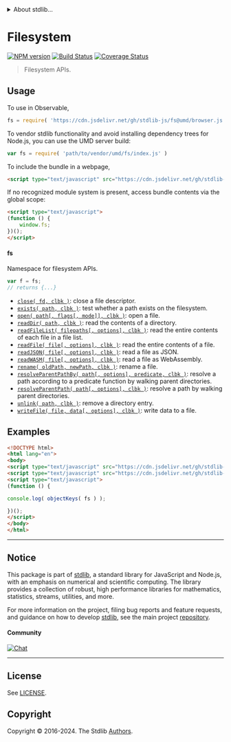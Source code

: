 <!--

@license Apache-2.0

Copyright (c) 2018 The Stdlib Authors.

Licensed under the Apache License, Version 2.0 (the "License");
you may not use this file except in compliance with the License.
You may obtain a copy of the License at

   http://www.apache.org/licenses/LICENSE-2.0

Unless required by applicable law or agreed to in writing, software
distributed under the License is distributed on an "AS IS" BASIS,
WITHOUT WARRANTIES OR CONDITIONS OF ANY KIND, either express or implied.
See the License for the specific language governing permissions and
limitations under the License.

-->


<details>
  <summary>
    About stdlib...
  </summary>
  <p>We believe in a future in which the web is a preferred environment for numerical computation. To help realize this future, we've built stdlib. stdlib is a standard library, with an emphasis on numerical and scientific computation, written in JavaScript (and C) for execution in browsers and in Node.js.</p>
  <p>The library is fully decomposable, being architected in such a way that you can swap out and mix and match APIs and functionality to cater to your exact preferences and use cases.</p>
  <p>When you use stdlib, you can be absolutely certain that you are using the most thorough, rigorous, well-written, studied, documented, tested, measured, and high-quality code out there.</p>
  <p>To join us in bringing numerical computing to the web, get started by checking us out on <a href="https://github.com/stdlib-js/stdlib">GitHub</a>, and please consider <a href="https://opencollective.com/stdlib">financially supporting stdlib</a>. We greatly appreciate your continued support!</p>
</details>

# Filesystem

[![NPM version][npm-image]][npm-url] [![Build Status][test-image]][test-url] [![Coverage Status][coverage-image]][coverage-url] <!-- [![dependencies][dependencies-image]][dependencies-url] -->

> Filesystem APIs.



<section class="usage">

## Usage

To use in Observable,

```javascript
fs = require( 'https://cdn.jsdelivr.net/gh/stdlib-js/fs@umd/browser.js' )
```

To vendor stdlib functionality and avoid installing dependency trees for Node.js, you can use the UMD server build:

```javascript
var fs = require( 'path/to/vendor/umd/fs/index.js' )
```

To include the bundle in a webpage,

```html
<script type="text/javascript" src="https://cdn.jsdelivr.net/gh/stdlib-js/fs@umd/browser.js"></script>
```

If no recognized module system is present, access bundle contents via the global scope:

```html
<script type="text/javascript">
(function () {
    window.fs;
})();
</script>
```

#### fs

Namespace for filesystem APIs.

```javascript
var f = fs;
// returns {...}
```

<!-- <toc pattern="*"> -->

<div class="namespace-toc">

-   <span class="signature">[`close( fd, clbk )`][@stdlib/fs/close]</span><span class="delimiter">: </span><span class="description">close a file descriptor.</span>
-   <span class="signature">[`exists( path, clbk )`][@stdlib/fs/exists]</span><span class="delimiter">: </span><span class="description">test whether a path exists on the filesystem.</span>
-   <span class="signature">[`open( path[, flags[, mode]], clbk )`][@stdlib/fs/open]</span><span class="delimiter">: </span><span class="description">open a file.</span>
-   <span class="signature">[`readDir( path, clbk )`][@stdlib/fs/read-dir]</span><span class="delimiter">: </span><span class="description">read the contents of a directory.</span>
-   <span class="signature">[`readFileList( filepaths[, options], clbk )`][@stdlib/fs/read-file-list]</span><span class="delimiter">: </span><span class="description">read the entire contents of each file in a file list.</span>
-   <span class="signature">[`readFile( file[, options], clbk )`][@stdlib/fs/read-file]</span><span class="delimiter">: </span><span class="description">read the entire contents of a file.</span>
-   <span class="signature">[`readJSON( file[, options], clbk )`][@stdlib/fs/read-json]</span><span class="delimiter">: </span><span class="description">read a file as JSON.</span>
-   <span class="signature">[`readWASM( file[, options], clbk )`][@stdlib/fs/read-wasm]</span><span class="delimiter">: </span><span class="description">read a file as WebAssembly.</span>
-   <span class="signature">[`rename( oldPath, newPath, clbk )`][@stdlib/fs/rename]</span><span class="delimiter">: </span><span class="description">rename a file.</span>
-   <span class="signature">[`resolveParentPathBy( path[, options], predicate, clbk )`][@stdlib/fs/resolve-parent-path-by]</span><span class="delimiter">: </span><span class="description">resolve a path according to a predicate function by walking parent directories.</span>
-   <span class="signature">[`resolveParentPath( path[, options], clbk )`][@stdlib/fs/resolve-parent-path]</span><span class="delimiter">: </span><span class="description">resolve a path by walking parent directories.</span>
-   <span class="signature">[`unlink( path, clbk )`][@stdlib/fs/unlink]</span><span class="delimiter">: </span><span class="description">remove a directory entry.</span>
-   <span class="signature">[`writeFile( file, data[, options], clbk )`][@stdlib/fs/write-file]</span><span class="delimiter">: </span><span class="description">write data to a file.</span>

</div>

<!-- </toc> -->

</section>

<!-- /.usage -->

<section class="examples">

## Examples

<!-- TODO: better examples -->

<!-- eslint no-undef: "error" -->

```html
<!DOCTYPE html>
<html lang="en">
<body>
<script type="text/javascript" src="https://cdn.jsdelivr.net/gh/stdlib-js/utils/keys@umd/browser.js"></script>
<script type="text/javascript" src="https://cdn.jsdelivr.net/gh/stdlib-js/fs@umd/browser.js"></script>
<script type="text/javascript">
(function () {

console.log( objectKeys( fs ) );

})();
</script>
</body>
</html>
```

</section>

<!-- /.examples -->

<!-- Section for related `stdlib` packages. Do not manually edit this section, as it is automatically populated. -->

<section class="related">

</section>

<!-- /.related -->

<!-- Section for all links. Make sure to keep an empty line after the `section` element and another before the `/section` close. -->


<section class="main-repo" >

* * *

## Notice

This package is part of [stdlib][stdlib], a standard library for JavaScript and Node.js, with an emphasis on numerical and scientific computing. The library provides a collection of robust, high performance libraries for mathematics, statistics, streams, utilities, and more.

For more information on the project, filing bug reports and feature requests, and guidance on how to develop [stdlib][stdlib], see the main project [repository][stdlib].

#### Community

[![Chat][chat-image]][chat-url]

---

## License

See [LICENSE][stdlib-license].


## Copyright

Copyright &copy; 2016-2024. The Stdlib [Authors][stdlib-authors].

</section>

<!-- /.stdlib -->

<!-- Section for all links. Make sure to keep an empty line after the `section` element and another before the `/section` close. -->

<section class="links">

[npm-image]: http://img.shields.io/npm/v/@stdlib/fs.svg
[npm-url]: https://npmjs.org/package/@stdlib/fs

[test-image]: https://github.com/stdlib-js/fs/actions/workflows/test.yml/badge.svg?branch=v0.3.3
[test-url]: https://github.com/stdlib-js/fs/actions/workflows/test.yml?query=branch:v0.3.3

[coverage-image]: https://img.shields.io/codecov/c/github/stdlib-js/fs/main.svg
[coverage-url]: https://codecov.io/github/stdlib-js/fs?branch=main

<!--

[dependencies-image]: https://img.shields.io/david/stdlib-js/fs.svg
[dependencies-url]: https://david-dm.org/stdlib-js/fs/main

-->

[chat-image]: https://img.shields.io/gitter/room/stdlib-js/stdlib.svg
[chat-url]: https://app.gitter.im/#/room/#stdlib-js_stdlib:gitter.im

[stdlib]: https://github.com/stdlib-js/stdlib

[stdlib-authors]: https://github.com/stdlib-js/stdlib/graphs/contributors

[umd]: https://github.com/umdjs/umd
[es-module]: https://developer.mozilla.org/en-US/docs/Web/JavaScript/Guide/Modules

[deno-url]: https://github.com/stdlib-js/fs/tree/deno
[deno-readme]: https://github.com/stdlib-js/fs/blob/deno/README.md
[umd-url]: https://github.com/stdlib-js/fs/tree/umd
[umd-readme]: https://github.com/stdlib-js/fs/blob/umd/README.md
[esm-url]: https://github.com/stdlib-js/fs/tree/esm
[esm-readme]: https://github.com/stdlib-js/fs/blob/esm/README.md
[branches-url]: https://github.com/stdlib-js/fs/blob/main/branches.md

[stdlib-license]: https://raw.githubusercontent.com/stdlib-js/fs/main/LICENSE

<!-- <toc-links> -->

[@stdlib/fs/close]: https://github.com/stdlib-js/fs/tree/main/close

[@stdlib/fs/exists]: https://github.com/stdlib-js/fs/tree/main/exists

[@stdlib/fs/open]: https://github.com/stdlib-js/fs/tree/main/open

[@stdlib/fs/read-dir]: https://github.com/stdlib-js/fs/tree/main/read-dir

[@stdlib/fs/read-file-list]: https://github.com/stdlib-js/fs/tree/main/read-file-list

[@stdlib/fs/read-file]: https://github.com/stdlib-js/fs/tree/main/read-file

[@stdlib/fs/read-json]: https://github.com/stdlib-js/fs/tree/main/read-json

[@stdlib/fs/read-wasm]: https://github.com/stdlib-js/fs/tree/main/read-wasm

[@stdlib/fs/rename]: https://github.com/stdlib-js/fs/tree/main/rename

[@stdlib/fs/resolve-parent-path-by]: https://github.com/stdlib-js/fs/tree/main/resolve-parent-path-by

[@stdlib/fs/resolve-parent-path]: https://github.com/stdlib-js/fs/tree/main/resolve-parent-path

[@stdlib/fs/unlink]: https://github.com/stdlib-js/fs/tree/main/unlink

[@stdlib/fs/write-file]: https://github.com/stdlib-js/fs/tree/main/write-file

<!-- </toc-links> -->

</section>

<!-- /.links -->
